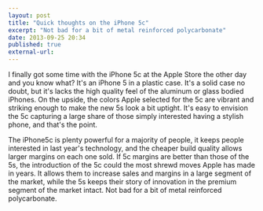 ```yaml
---
layout: post
title: "Quick thoughts on the iPhone 5c"
excerpt: "Not bad for a bit of metal reinforced polycarbonate"
date: 2013-09-25 20:34
published: true
external-url:
---
```

I finally got some time with the iPhone 5c at the Apple Store the other day and you know what? It's an iPhone 5 in a plastic case. It's a solid case no doubt, but it's lacks the high quality feel of the aluminum or glass bodied iPhones. On the upside, the colors Apple selected for the 5c are vibrant and striking enough to make the new 5s look a bit uptight. It's easy to envision the 5c capturing a large share of those simply interested having a stylish phone, and that's the point.

The iPhone5c is plenty powerful for a majority of people, it keeps people interested in last year's technology, and the cheaper build quality allows larger margins on each one sold. If 5c margins are better than those of the 5s, the introduction of the 5c could the most shrewd moves Apple has made in years. It allows them to increase sales and margins in a large segment of the market, while the 5s keeps their story of innovation in the premium segment of the market intact. Not bad for a bit of metal reinforced polycarbonate.
